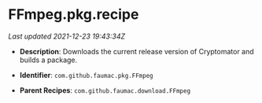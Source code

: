 # FFmpeg.pkg.recipe

_Last updated 2021-12-23 19:43:34Z_

- **Description**: Downloads the current release version of Cryptomator and builds a package.

- **Identifier**: `com.github.faumac.pkg.FFmpeg`

- **Parent Recipes**: `com.github.faumac.download.FFmpeg`